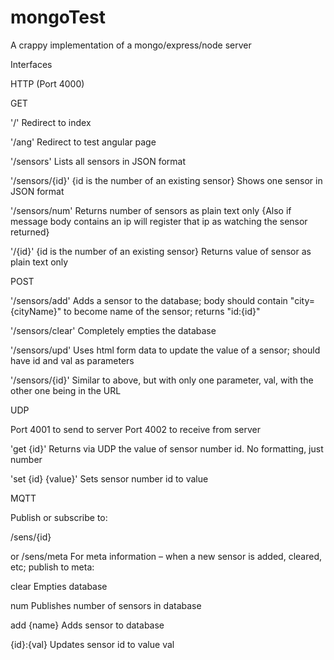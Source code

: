mongoTest
=========

A crappy implementation of a mongo/express/node server

Interfaces

HTTP (Port 4000)

GET

'/'
Redirect to index

'/ang'
Redirect to test angular page

'/sensors'
Lists all sensors in JSON format

'/sensors/{id}' {id is the number of an existing sensor}
Shows one sensor in JSON format

'/sensors/num'
Returns number of sensors as plain text only
{Also if message body contains an ip will register that ip as watching the sensor returned}

'/{id}' {id is the number of an existing sensor}
Returns value of sensor as plain text only

POST

'/sensors/add'
Adds a sensor to the database; body should contain "city={cityName}" to become name of the sensor; returns "id:{id}"

'/sensors/clear'
Completely empties the database

'/sensors/upd'
Uses html form data to update the value of a sensor; should have id and val as parameters

'/sensors/{id}'
Similar to above, but with only one parameter, val, with the other one being in the URL

UDP

Port 4001 to send to server
Port 4002 to receive from server

'get {id}'
Returns via UDP the value of sensor number id. No formatting, just number

'set {id} {value}' 
Sets sensor number id to value

MQTT

Publish or subscribe to:

/sens/{id}

or
/sens/meta
For meta information – when a new sensor is added, cleared, etc;
publish to meta:

clear
Empties database

num
Publishes number of sensors in database

add {name}
Adds sensor to database

{id}:{val}
Updates sensor id to value val
